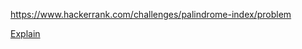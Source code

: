 https://www.hackerrank.com/challenges/palindrome-index/problem

[Explain](https://www.hackerrank.com/challenges/palindrome-index/forum/comments/60201)
